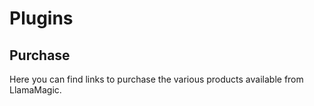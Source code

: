 # Plugins

## Purchase
Here you can find links to purchase the various products available from LlamaMagic.


<script async src="https://js.stripe.com/v3/pricing-table.js"></script>
<stripe-pricing-table pricing-table-id="prctbl_1NOnn7Bwgti2RZj6d9cNJDDL"
publishable-key="pk_live_51LiMcgBwgti2RZj6PjkJx3geXiG1E4yOuDxXWYULU2iAzHMHtCYv4oOA7xCcQu4y1ENf6CdOAac0YQ8SxAWiASLt008Ax41p7S">
</stripe-pricing-table>
